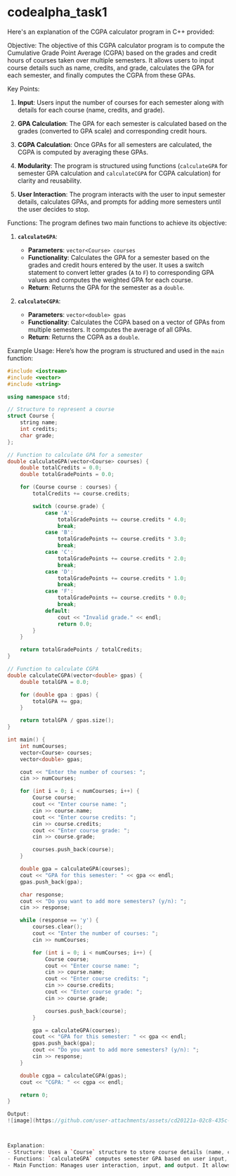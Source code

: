 # codealpha_task1

Here's an explanation of the CGPA calculator program in C++ provided:

Objective:
The objective of this CGPA calculator program is to compute the Cumulative Grade Point Average (CGPA) based on the grades and credit hours of courses taken over multiple semesters. It allows users to input course details such as name, credits, and grade, calculates the GPA for each semester, and finally computes the CGPA from these GPAs.

 Key Points:
1. **Input**: Users input the number of courses for each semester along with details for each course (name, credits, and grade).
   
2. **GPA Calculation**: The GPA for each semester is calculated based on the grades (converted to GPA scale) and corresponding credit hours.
   
3. **CGPA Calculation**: Once GPAs for all semesters are calculated, the CGPA is computed by averaging these GPAs.
   
4. **Modularity**: The program is structured using functions (`calculateGPA` for semester GPA calculation and `calculateCGPA` for CGPA calculation) for clarity and reusability.
   
5. **User Interaction**: The program interacts with the user to input semester details, calculates GPAs, and prompts for adding more semesters until the user decides to stop.

Functions:
The program defines two main functions to achieve its objective:

1. **`calculateGPA`**:
   - **Parameters**: `vector<Course> courses`
   - **Functionality**: Calculates the GPA for a semester based on the grades and credit hours entered by the user. It uses a switch statement to convert letter grades (`A` to `F`) to corresponding GPA values and computes the weighted GPA for each course.
   - **Return**: Returns the GPA for the semester as a `double`.

2. **`calculateCGPA`**:
   - **Parameters**: `vector<double> gpas`
   - **Functionality**: Calculates the CGPA based on a vector of GPAs from multiple semesters. It computes the average of all GPAs.
   - **Return**: Returns the CGPA as a `double`.

 Example Usage:
Here’s how the program is structured and used in the `main` function:

```cpp
#include <iostream>
#include <vector>
#include <string>

using namespace std;

// Structure to represent a course
struct Course {
    string name;
    int credits;
    char grade;
};

// Function to calculate GPA for a semester
double calculateGPA(vector<Course> courses) {
    double totalCredits = 0.0;
    double totalGradePoints = 0.0;

    for (Course course : courses) {
        totalCredits += course.credits;

        switch (course.grade) {
            case 'A':
                totalGradePoints += course.credits * 4.0;
                break;
            case 'B':
                totalGradePoints += course.credits * 3.0;
                break;
            case 'C':
                totalGradePoints += course.credits * 2.0;
                break;
            case 'D':
                totalGradePoints += course.credits * 1.0;
                break;
            case 'F':
                totalGradePoints += course.credits * 0.0;
                break;
            default:
                cout << "Invalid grade." << endl;
                return 0.0;
        }
    }

    return totalGradePoints / totalCredits;
}

// Function to calculate CGPA
double calculateCGPA(vector<double> gpas) {
    double totalGPA = 0.0;

    for (double gpa : gpas) {
        totalGPA += gpa;
    }

    return totalGPA / gpas.size();
}

int main() {
    int numCourses;
    vector<Course> courses;
    vector<double> gpas;

    cout << "Enter the number of courses: ";
    cin >> numCourses;

    for (int i = 0; i < numCourses; i++) {
        Course course;
        cout << "Enter course name: ";
        cin >> course.name;
        cout << "Enter course credits: ";
        cin >> course.credits;
        cout << "Enter course grade: ";
        cin >> course.grade;

        courses.push_back(course);
    }

    double gpa = calculateGPA(courses);
    cout << "GPA for this semester: " << gpa << endl;
    gpas.push_back(gpa);

    char response;
    cout << "Do you want to add more semesters? (y/n): ";
    cin >> response;

    while (response == 'y') {
        courses.clear();
        cout << "Enter the number of courses: ";
        cin >> numCourses;

        for (int i = 0; i < numCourses; i++) {
            Course course;
            cout << "Enter course name: ";
            cin >> course.name;
            cout << "Enter course credits: ";
            cin >> course.credits;
            cout << "Enter course grade: ";
            cin >> course.grade;

            courses.push_back(course);
        }

        gpa = calculateGPA(courses);
        cout << "GPA for this semester: " << gpa << endl;
        gpas.push_back(gpa);
        cout << "Do you want to add more semesters? (y/n): ";
        cin >> response;
    }

    double cgpa = calculateCGPA(gpas);
    cout << "CGPA: " << cgpa << endl;

    return 0;
}

Output:
![image](https://github.com/user-attachments/assets/cd20121a-02c8-435c-8cdd-a27da65f39c8)



Explanation:
- Structure: Uses a `Course` structure to store course details (name, credits, grade).
- Functions: `calculateGPA` computes semester GPA based on user input, while `calculateCGPA` computes overall CGPA from a vector of semester GPAs.
- Main Function: Manages user interaction, input, and output. It allows users to enter multiple semesters, calculates GPA for each, and finally computes the CGPA.
